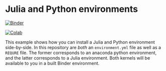 # Julia and Python environments

[![Binder](http://mybinder.org/badge.svg)](http://beta.mybinder.org/v2/gh/laguer/julia-python/master/python-and-julia.ipynb)

[![Colab](https://colab.research.google.com/assets/colab-badge.svg)](https://colab.research.google.com/github/laguer/julia-python/blob/master/python-and-julia.ipynb)

This example shows how you can install a Julia and Python environment side-by-side.
In this repository are *both* an `environment.yml` file as well as a `REQURE` file.
The former corresponds to an anaconda python environment, and the latter corresponds
to a Julia environment. Both kernels will be available to you in a built Binder
environment.
